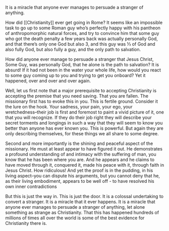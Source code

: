 It is a miracle that anyone ever manages to persuade a stranger of anything. 

How did [[Christianity]] ever get going in Rome? It seems like an impossible task to go up to some Roman guy who’s perfectly happy with his pantheon of anthropomorphic natural forces, and try to convince him that some guy who got the death penalty a few years back was actually personally God, and that there’s only one God but also 3, and this guy was ⅓ of God and also fully God, but also fully a guy, and the only path to salvation.

How did anyone ever manage to persuade a stranger that Jesus Christ, Some Guy, was personally God, that he alone is the path to salvation? It is absurd! If it had not been in the water your whole life, how would you react to some guy coming up to you and trying to get you onboard? Yet it happened, over and over and over again.

Well, let us first note that a major prerequisite to accepting Christianity is accepting the premise that you need saving. That you are fallen. The missionary first has to evoke this in you. This is fertile ground. Consider it the lure on the hook. Your sadness, your pain, your ego, your wretchedness–their job is first and foremost to paint a vivid picture of it, one that you will recognize. If they do their job right they will describe your secret torments and longings in such a way that they will seem to know you better than anyone has ever known you. This is powerful. But again they are only describing themselves, for these things we all share to some degree.

Second and more importantly is the shining and peaceful aspect of the missionary. He must at least appear to have figured it out. He demonstrates a profound understanding of and intimacy with the suffering of man, you know that he has been where you are. And he appears and he claims to have moved through it, conquered it, made his peace with it, through faith in Jesus Christ. How ridiculous! And yet the proof is in the pudding, in his living aspect–you can dispute his arguments, but you cannot deny that he, as their living embodiment, appears to be well off - to have resolved his own inner contradictions 

But this is just the way in. This is just the door. It is a colossal undertaking to convert a stranger. It is a miracle that it ever happens. It is a miracle that anyone ever manages to persuade a stranger of anything, let alone something as strange as Christianity. That this has happened hundreds of millions of times all over the world is some of the best evidence for Christianity there is. 